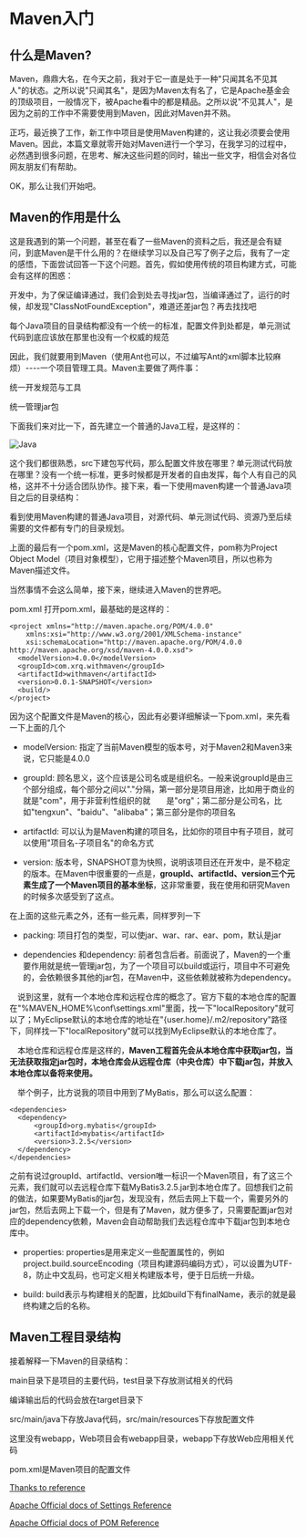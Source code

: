 # Maven入门

## 什么是Maven?
Maven，鼎鼎大名，在今天之前，我对于它一直是处于一种"只闻其名不见其人"的状态。之所以说"只闻其名"，是因为Maven太有名了，它是Apache基金会的顶级项目，一般情况下，被Apache看中的都是精品。之所以说"不见其人"，是因为之前的工作中不需要使用到Maven，因此对Maven并不熟。

正巧，最近换了工作，新工作中项目是使用Maven构建的，这让我必须要会使用Maven。因此，本篇文章就零开始对Maven进行一个学习，在我学习的过程中，必然遇到很多问题，在思考、解决这些问题的同时，输出一些文字，相信会对各位网友朋友们有帮助。

OK，那么让我们开始吧。

## Maven的作用是什么

这是我遇到的第一个问题，甚至在看了一些Maven的资料之后，我还是会有疑问，到底Maven是干什么用的？在继续学习以及自己写了例子之后，我有了一定的感悟，下面尝试回答一下这个问题。首先，假如使用传统的项目构建方式，可能会有这样的困惑：

开发中，为了保证编译通过，我们会到处去寻找jar包，当编译通过了，运行的时候，却发现"ClassNotFoundException"，难道还差jar包？再去找找吧

每个Java项目的目录结构都没有一个统一的标准，配置文件到处都是，单元测试代码到底应该放在那里也没有一个权威的规范

因此，我们就要用到Maven（使用Ant也可以，不过编写Ant的xml脚本比较麻烦）----一个项目管理工具。Maven主要做了两件事：

统一开发规范与工具

统一管理jar包

下面我们来对比一下，首先建立一个普通的Java工程，是这样的：

![Java](http://images2015.cnblogs.com/blog/801753/201603/801753-20160323142502401-108348091.png)

这个我们都很熟悉，src下建包写代码，那么配置文件放在哪里？单元测试代码放在哪里？没有一个统一标准，更多时候都是开发者的自由发挥，每个人有自己的风格，这并不十分适合团队协作。接下来，看一下使用maven构建一个普通Java项目之后的目录结构：


看到使用Maven构建的普通Java项目，对源代码、单元测试代码、资源乃至后续需要的文件都有专门的目录规划。

上面的最后有一个pom.xml，这是Maven的核心配置文件，pom称为Project Object Model（项目对象模型），它用于描述整个Maven项目，所以也称为Maven描述文件。

当然事情不会这么简单，接下来，继续进入Maven的世界吧。

pom.xml
打开pom.xml，最基础的是这样的：
```
<project xmlns="http://maven.apache.org/POM/4.0.0" 
    xmlns:xsi="http://www.w3.org/2001/XMLSchema-instance" 
    xsi:schemaLocation="http://maven.apache.org/POM/4.0.0 http://maven.apache.org/xsd/maven-4.0.0.xsd">     
  <modelVersion>4.0.0</modelVersion>
  <groupId>com.xrq.withmaven</groupId>
  <artifactId>withmaven</artifactId>
  <version>0.0.1-SNAPSHOT</version>
  <build/>
</project>
```
因为这个配置文件是Maven的核心，因此有必要详细解读一下pom.xml，来先看一下上面的几个

- modelVersion:
  指定了当前Maven模型的版本号，对于Maven2和Maven3来说，它只能是4.0.0
  
- groupId: 
  顾名思义，这个应该是公司名或是组织名。一般来说groupId是由三个部分组成，每个部分之间以"."分隔，第一部分是项目用途，比如用于商业的就是"com"，用于非营利性组织的就　　是"org"；第二部分是公司名，比如"tengxun"、"baidu"、"alibaba"；第三部分是你的项目名
  
- artifactId: 
  可以认为是Maven构建的项目名，比如你的项目中有子项目，就可以使用"项目名-子项目名"的命名方式
  
- version: 
  版本号，SNAPSHOT意为快照，说明该项目还在开发中，是不稳定的版本。在Maven中很重要的一点是，**groupId、artifactId、version三个元素生成了一个Maven项目的基本坐标**，这非常重要，我在使用和研究Maven的时候多次感受到了这点。

在上面的这些元素之外，还有一些元素，同样罗列一下

- packing: 
  项目打包的类型，可以使jar、war、rar、ear、pom，默认是jar
  
- dependencies 和dependency: 
  前者包含后者。前面说了，Maven的一个重要作用就是统一管理jar包，为了一个项目可以build或运行，项目中不可避免的，会依赖很多其他的jar包，在Maven中，这些依赖就被称为dependency。

　说到这里，就有一个本地仓库和远程仓库的概念了。官方下载的本地仓库的配置在"%MAVEN_HOME%\conf\settings.xml"里面，找一下"localRepository"就可以了；MyEclipse默认的本地仓库的地址在"{user.home}/.m2/repository"路径下，同样找一下"localRepository"就可以找到MyEclipse默认的本地仓库了。

　本地仓库和远程仓库是这样的，**Maven工程首先会从本地仓库中获取jar包，当无法获取指定jar包时，本地仓库会从远程仓库（中央仓库）中下载jar包，并放入本地仓库以备将来使用。**

　举个例子，比方说我的项目中用到了MyBatis，那么可以这么配置：
  ```
  <dependencies>
    <dependency>
        <groupId>org.mybatis</groupId>
        <artifactId>mybatis</artifactId>
        <version>3.2.5</version>
    </dependency>
</dependencies>
```
之前有说过groupId、artifactId、version唯一标识一个Maven项目，有了这三个元素，我们就可以去远程仓库下载MyBatis3.2.5.jar到本地仓库了。回想我们之前的做法，如果要MyBatis的jar包，发现没有，然后去网上下载一个，需要另外的jar包，然后去网上下载一个，但是有了Maven，就方便多了，只需要配置jar包对应的dependency依赖，Maven会自动帮助我们去远程仓库中下载jar包到本地仓库中。

- properties:
  properties是用来定义一些配置属性的，例如project.build.sourceEncoding（项目构建源码编码方式），可以设置为UTF-8，防止中文乱码，也可定义相关构建版本号，便于日后统一升级。
  
- build:
  build表示与构建相关的配置，比如build下有finalName，表示的就是最终构建之后的名称。
  
## Maven工程目录结构
接着解释一下Maven的目录结构：

main目录下是项目的主要代码，test目录下存放测试相关的代码

编译输出后的代码会放在target目录下

src/main/java下存放Java代码，src/main/resources下存放配置文件

这里没有webapp，Web项目会有webapp目录，webapp下存放Web应用相关代码

pom.xml是Maven项目的配置文件


[Thanks to reference](http://www.lai18.com/content/10982773.html)

[Apache Official docs of Settings Reference](http://maven.apache.org/settings.html)

[Apache Official docs of POM Reference](http://maven.apache.org/pom.html)

